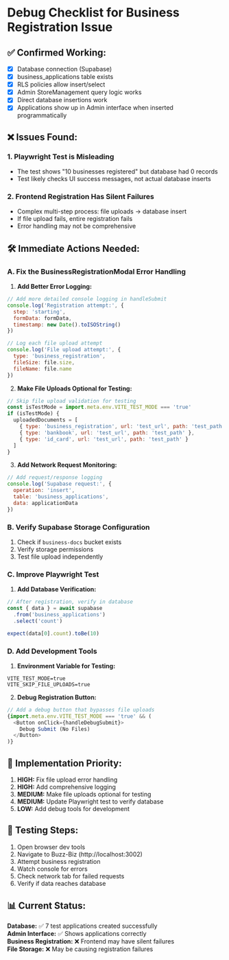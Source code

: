 # Debug Checklist for Business Registration Issue

## ✅ Confirmed Working:
- [x] Database connection (Supabase)  
- [x] business_applications table exists
- [x] RLS policies allow insert/select
- [x] Admin StoreManagement query logic works
- [x] Direct database insertions work
- [x] Applications show up in Admin interface when inserted programmatically

## ❌ Issues Found:

### 1. **Playwright Test is Misleading**
- The test shows "10 businesses registered" but database had 0 records
- Test likely checks UI success messages, not actual database inserts

### 2. **Frontend Registration Has Silent Failures**
- Complex multi-step process: file uploads → database insert  
- If file upload fails, entire registration fails
- Error handling may not be comprehensive

## 🛠️ Immediate Actions Needed:

### A. **Fix the BusinessRegistrationModal Error Handling**

1. **Add Better Error Logging:**
```javascript
// Add more detailed console logging in handleSubmit
console.log('Registration attempt:', {
  step: 'starting',
  formData: formData,
  timestamp: new Date().toISOString()
})

// Log each file upload attempt
console.log('File upload attempt:', {
  type: 'business_registration',
  fileSize: file.size,
  fileName: file.name
})
```

2. **Make File Uploads Optional for Testing:**
```javascript
// Skip file upload validation for testing
const isTestMode = import.meta.env.VITE_TEST_MODE === 'true'
if (isTestMode) {
  uploadedDocuments = [
    { type: 'business_registration', url: 'test_url', path: 'test_path' },
    { type: 'bankbook', url: 'test_url', path: 'test_path' },
    { type: 'id_card', url: 'test_url', path: 'test_path' }
  ]
}
```

3. **Add Network Request Monitoring:**
```javascript
// Add request/response logging
console.log('Supabase request:', {
  operation: 'insert',
  table: 'business_applications',
  data: applicationData
})
```

### B. **Verify Supabase Storage Configuration**

1. Check if `business-docs` bucket exists
2. Verify storage permissions
3. Test file upload independently

### C. **Improve Playwright Test**

1. **Add Database Verification:**
```javascript
// After registration, verify in database
const { data } = await supabase
  .from('business_applications')
  .select('count')

expect(data[0].count).toBe(10)
```

### D. **Add Development Tools**

1. **Environment Variable for Testing:**
```env
VITE_TEST_MODE=true
VITE_SKIP_FILE_UPLOADS=true
```

2. **Debug Registration Button:**
```javascript
// Add a debug button that bypasses file uploads
{import.meta.env.VITE_TEST_MODE === 'true' && (
  <Button onClick={handleDebugSubmit}>
    Debug Submit (No Files)
  </Button>
)}
```

## 🔧 **Implementation Priority:**

1. **HIGH:** Fix file upload error handling
2. **HIGH:** Add comprehensive logging  
3. **MEDIUM:** Make file uploads optional for testing
4. **MEDIUM:** Update Playwright test to verify database
5. **LOW:** Add debug tools for development

## 🧪 **Testing Steps:**

1. Open browser dev tools
2. Navigate to Buzz-Biz (http://localhost:3002)
3. Attempt business registration
4. Watch console for errors
5. Check network tab for failed requests
6. Verify if data reaches database

## 📊 **Current Status:**

**Database:** ✅ 7 test applications created successfully  
**Admin Interface:** ✅ Shows applications correctly  
**Business Registration:** ❌ Frontend may have silent failures  
**File Storage:** ❌ May be causing registration failures